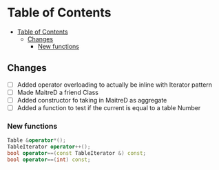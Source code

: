 # Table of Contents

- [Table of Contents](#table-of-contents)
  - [Changes](#changes)
    - [New functions](#new-functions)

## Changes

- [ ] Added operator overloading to actually be inline with Iterator pattern
- [ ] Made MaitreD a friend Class
- [ ] Added constructor fo taking in MaitreD as aggregate
- [ ] Added a function to test if the current is equal to a table Number

### New functions

```c++
Table &operator*();
TableIterator operator++();
bool operator==(const TableIterator &) const;
bool operator==(int) const;
```
